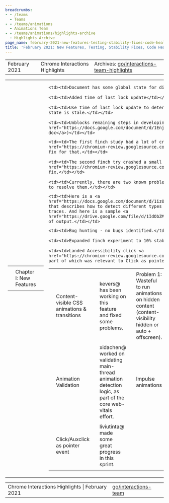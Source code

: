 ```yaml
---
breadcrumbs:
- - /teams
  - Teams
- - /teams/animations
  - Animations Team
- - /teams/animations/highlights-archive
  - Highlights Archive
page_name: february-2021-new-features-testing-stability-fixes-code-health-and-more
title: 'February 2021: New Features, Testing, Stability Fixes, Code Health and more!'
---
```


<table>
<tr>

<td>February 2021</td>

<td>Chrome Interactions Highlights</td>

<td>Archives: <a href="http://go/animations-team-highlights">go/interactions-team-highlights</a></td>

</tr>
</table>

<table>
<tr>

<td><table></td>
<td><tr></td>

<td><td>Chapter I: New Features</td></td>

<td></tr></td>
<td></table></td>

<td><table></td>
<td><tr></td>

<td><td>Content-visible CSS animations & transitions</td></td>

<td><td>kevers@ has been working on this feature and fixed some problems.</td></td>

<td><td>Problem 1: Wasteful to run animations on hidden content (content-visibility hidden or auto + offscreen). </td></td>

<td><td>Problem 2: Wasteful to check each frame if the conditions apply.</td></td>

<td><td>Solution:</td></td>

    <td><td>Document has some global state for display locks.</td></td>

    <td><td>Added time of last lock update</td></td>

    <td><td>Use time of last lock update to determine if locally cached lock
    state is stale.</td></td>

    <td><td>Unblocks remaining steps in developing the feature. (<a
    href="https://docs.google.com/document/d/1Enj8nD-y2vgCp2A6-M2QFoUKf1-nxMX023ervOoXi50/edit">Design
    doc</a>)</td></td>

<td><td>Composite background-color animation</td></td>

<td><td><img alt="image" src="https://lh4.googleusercontent.com/T329-TOc6C-VtU5u5Dry6zo-250r722wLDaPyE7QrioBJWEzmLezgu9OpHZP3X7Us9GSJc-0L2bcU2IABFNziUPI-wl19ECPiL0rcAHy1CSMFKq0vArDbw4qlOG8Q_amwpp9JFUXfN1CK0ibHfhXywQO6xl-YjWk7q99dff4MSE34Y9R" height=203.57052631578944 width=217.23208556149734></td></td>

<td><td>xidachen@ landed some CLs to complete the implementation for this feature, and then started a finch experiment.</td></td>

    <td><td>The first finch study had a lot of crashes, xidachen@ <a
    href="https://chromium-review.googlesource.com/c/chromium/src/+/2675160">landed</a>
    fix for that.</td></td>

    <td><td>The second finch try crashed a small number of users, xidachen@ <a
    href="https://chromium-review.googlesource.com/c/chromium/src/+/2692609">landed</a>
    fix.</td></td>

    <td><td>Currently, there are two known problems, and we are actively working
    to resolve them.</td></td>

<td></tr></td>
<td><tr></td>

<td><td>Animation Validation</td></td>

<td><td>xidachen@ worked on validating main-thread animation detection logic, as part of the core web-vitals effort.</td></td>

    <td><td>Here is a <a
    href="https://docs.google.com/document/d/1iz0YdNKHpcObTe3UrM7uY6fsGv8xOlwY35m5dZzIoR8/edit">doc</a>
    that describes how to detect different types of main-thread animations from
    traces. And here is a sample <a
    href="https://drive.google.com/file/d/1IdObZMCYRMraUIYcM5RSQo2L9u2Uhqw9/view">video</a>
    of output.</td></td>

<td><td>Impulse animations</td></td>

<td><td><img alt="image" src="https://lh3.googleusercontent.com/28lZWBVSb1BQHulAMjKveaDG9I3uaNXJzPzD5ZdwTS2KhNWn85CZdnDZL-e_f2P6BT1PLiIYvCw6nzpmFsCmiKtJsEwBWBJhxctZDOb4-U16TuvW6j5ursJPg7H0T5EEiGztd1LShDKjzfIs02ulLhPAVhJAV_Ydrsj1lSQzPV7KB5VO" height=92 width=134> <img alt="image" src="https://lh4.googleusercontent.com/3SRHx6N3NrBhVlYRrGv_d70qwqH_zQyQL_0PXr2D3HI4tTRXYr8RzirbqcOKtBj6Xg4TPfWZtwwUfSk8nNekZ8Yi5CSkiqDta1-I3bpSBpn0MRo8OYXnQPrWbXp8cCK6NSULireHlRgvC-7ji80BER6HBB12jqNgaVproz-4RXMykV7Z" height=90 width=133></td></td>

<td><td>flackr@ supported <a href="mailto:arakeri@microsoft.com">arakeri@microsoft.com</a> to implement this feature, which has a faster initial impulse when scrolling. This is shipped in M90.</td></td>

<td></tr></td>
<td><tr></td>

<td><td>Click/Auxclick as pointer event</td></td>

<td><td>liviutinta@ made some great progress in this sprint.</td></td>

    <td><td>Bug hunting - no bugs identified.</td></td>

    <td><td>Expanded finch experiment to 10% stable.</td></td>

    <td><td>Landed Accessibility click <a
    href="https://chromium-review.googlesource.com/c/chromium/src/+/2679278">CL</a>,
    part of which was relevant to Click as pointer event.</td></td>

<td></tr></td>
<td></table></td>

<td><table></td>
<td><tr></td>

<td><td>Chapter II: Testing</td></td>

<td></tr></td>
<td></table></td>

<td><table></td>
<td><tr></td>

<td><td>Deflaking tests</td></td>

<td><td>In order to fix some flaky tests, kevers@ made some changes to gesture_utils.js. Work was already underway to replace use of waitForAnimationEnd with waitForAnimationEndTimeBased. </td></td>

<td><td>The problem with the former method is that the timeout is expressed in animation frames and for our fast tests these trigger every 1ms instead of the usual 16ms. </td></td>

<td><td>The later method is a step in the right direction, but tends to flake when test machines are under load. The reason for this is that the timing starts when the gesture event is queued and not when scrolling begins. Also, since we snap after the initial scroll completes, we are queued up a second smooth scroll, which can timeout while queued. </td></td>

<td><td>A third approach, waitForScrollEnd, is being introduced to address these problems. This method can also deprecate the waitFor method (same timeout issue as waitForAnimationEnd). By using scroll events, we avoid flakes due to queuing delays and handle chaining of scroll events better, while at the same time tests complete faster by avoiding unnecessary waits once the target position has been reached. </td></td>

<td><td>TestDriver Action API</td></td>

<td><td>lanwei@ kept improving the TestDriver action API and made more WPT tests automatic.</td></td>

<td><td>The following two pictures show the wpt dashboard for the TestDriver action API.</td></td>

<td><td><img alt="image" src="https://lh6.googleusercontent.com/N4_vKH1JiDu3pf13Ng6QfmjemCO1fSzV_QyfO6vHmB_AnaWTK8SPDoiLYag3lmb5FfmQfbW_4rdzbZiccNbQlv1j-JKigVmajoNNXbNciRwh1isPOfOTDfanvP6vcaHCq9VBtFWGMe-1l7CsDqDQuk4jWp_ROYO2R5Ah1u3sxcpLJcVK" height=102 width=140> <img alt="image" src="https://lh6.googleusercontent.com/vH3v_xKD--xwrrRcy4UosP2hEkBrVoK9WXRRZ5rAqIhi8vzlhN9COtKbNXeOkcXk5BvTNELRXJQlxVmk0rOlcDlvOkO2y_zN7AJZ3hiJBimD7R--jjIx9x1D9B7YMrHp32x4VY966SH9cKbaFhZOgeRYn3gXMPlyQBc8d5Q85ie5FQm5" height=71 width=135></td></td>

<td></tr></td>
<td></table></td>

<td><table></td>
<td><tr></td>

<td><td>Chapter III: Stability Fixes</td></td>

<td></tr></td>
<td></table></td>

<td><table></td>
<td><tr></td>

<td><td>Fixed crash in set current time</td></td>

<td><td>xidachen@ fixed a crash when the timeline time is Infinity or -Infinity and that timeline is attached to an animation. The solution is to special case when the current time is Infinity or -Infinity.</td></td>

<td><td>Fixed crash in null animation timeline</td></td>

<td><td>The problem occurs when we set an animation timeline where its previous timeline is null. xidachen@ resolved this by loosing the condition of some DCHECKs to ensure that we can handle the case where the previous timeline is null.</td></td>

<td><td>Prevent user from exiting fullscreen</td></td>

<td><td>mustaq@ fixed this issue which has complicated initial repro and that misguided our initial investigation. mustaq@ spent hours to narrow down the root cause, and it is due to the print dialog on another tab halts the main thread. Moreover, now we have a minimal repro of 12 lines of HTML + JS.</td></td>

<td><td>Fixed crash length interpolation</td></td>

<td><td>The crash happens when the “from” and “to” value of the interpolation is interpreted as Infinity. xidachen@ fixed it by only DCHECKing when the interpreted value is finite.</td></td>

<td></tr></td>
<td></table></td>

<td><table></td>
<td><tr></td>

<td><td>Chapter IV: Code Health</td></td>

<td><td><img alt="image" src="https://lh4.googleusercontent.com/jyVUQx4WQb7YDctRAjafGXZE-w7qxcUmoGFWxzW_ujPxx7YlWgKFZiF_Y982jngBopZsRX-hW70W5fDTdXcAhFwTWa15TZ8Tq-29VLl2PmiCu1FQE1DnoXfcatmbzlq1c_YqpaKuOf2gV2UeZ2MkJ47vkjPsi3xKxRAMjC7YZPJkG869" height=152 width=282> <img alt="image" src="https://lh3.googleusercontent.com/wEPBpfUYaObQqvjrBwCsfE7sIQ0bSJTIUS0345K6O9QICMbn1PPbIQdu0d8ApDFGSqUWPgPt43sJ8EweAgRR2o1Wt9OZWSOK5bO5uWMkyfu8njZ5nFa_DK5VLudJBfcSffh8AW2oYLJ2_RExeqCndVT4yyhNfwWGnqRxKRqwXNrGEvK5" height=152 width=278></td></td>

<td><td>Our team holds ground on P1 bugs. In terms of bug tracking, we switched the y axis from “issues” to “bugs”, which more accurately reflects goals to improve product excellence.</td></td>

<td></tr></td>
<td></table></td>

<td><table></td>
<td><tr></td>

<td><td>Chapter V: Miscellaneous</td></td>

<td></tr></td>
<td></table></td>

<td><table></td>
<td><tr></td>

<td><td>Tabs</td></td>

<td><td>girard@ started this Tabs <a href="https://docs.google.com/document/u/0/d/18C_W5SRsuPfCyyXbEsCjiHOGc8OWJXRlKvKKN-rlYsQ/edit">One-Pager</a>, and a lot of people are contributing to it now.</td></td>

<td><td>flackr@ and nsull@ took a first pass at an <a href="https://docs.google.com/document/d/1HcQ75iRhO-dT7EHB6JrjmMATa9XlSCYZKWrXbzakexQ/edit">explainer</a>.</td></td>

<td><td>Disable double tap to zoom for mobile viewport</td></td>

<td><td>liuviutinta@ has a <a href="https://chromium-review.googlesource.com/c/chromium/src/+/2679278">CL</a> in review, and still working on writing tests for Andriod.</td></td>

<td></tr></td>
<td><tr></td>

<td><td>Accessibility click indistinguishable from real click</td></td>

<td><td>liviutinta@ landed a <a href="https://chromium-review.googlesource.com/c/chromium/src/+/2679278">CL</a> to fix this <a href="https://bugs.chromium.org/p/chromium/issues/detail">bug</a>. The fix included:</td></td>

    <td><td>Added pointer events up/down.</td></td>

    <td><td>Populated mouse events coordinates appropriately.</td></td>

    <td><td>Cleaned up the code by using SimulatedClickCreationScope as argument
    for <a
    href="https://source.chromium.org/chromium/chromium/src/+/master:third_party/blink/renderer/core/dom/element.h;drc=763c071aa91f87c5e404edff98bc5bac8075d4a1;l=600">Element::AccessKeyAction</a>
    instead of bool send_mouse_events to clarify where the simulated click
    originates from</td></td>

    <td><td>Added wpt tests for clicks from accesskey and clicks from
    enter/space keys to ensure interop</td></td>

<td><td>Pointer lock: pointerrawupdate coordinate jumps </td></td>

<td><td><img alt="image" src="https://lh3.googleusercontent.com/5O-XkmmvjyGYYQDme-3cP1Jgn2AjV2DE7szj47ylMZKvthruyejkLyCsC5XlO_CafCOkJVrVrD1dkPGjXfrxgZ7JigZFxv4A_su8UR_EldHtTJQ5fdDWJv2t8bhe5WYWeBMIymwE7cmXdr23S_Xtvyl1xon4aJEVoPOV5xTvPXd1RrA6" height=224 width=247></td></td>

<td><td>musta@ discovered a regression due to a code “improvement”.</td></td>

    <td><td>In the code shown above, the Create() function does more than what
    the name applies!</td></td>

    <td><td>Regression has been fixed, a test has been added.</td></td>

<td></tr></td>
<td></table></td>

</tr>
</table>

<table>
<tr>

<td>Chrome Interactions Highlights | February 2021</td>

<td><a href="http://go/interactions-team">go/interactions-team</a></td>

</tr>
</table>
